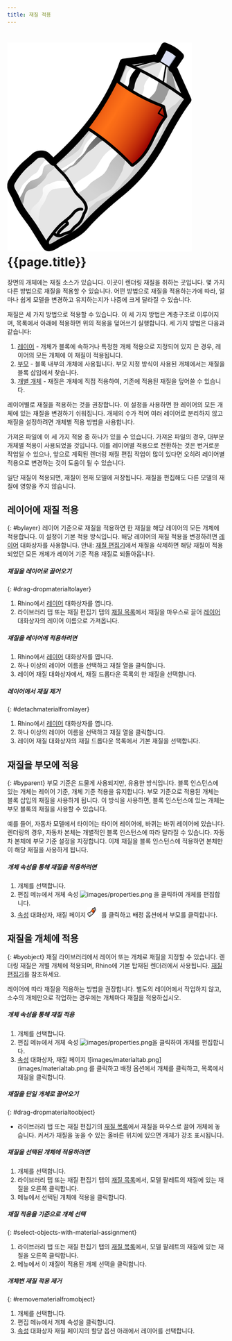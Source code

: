 ```yaml
---
title: 재질 적용
---
```


# ![images/paint.svg](images/paint.svg) {{page.title}}
장면의 개체에는 재질 소스가 있습니다. 이곳이 렌더링 재질을 취하는 곳입니다.  몇 가지 다른 방법으로 재질을 적용할 수 있습니다. 어떤 방법으로 재질을 적용하는가에 따라, 얼마나 쉽게 모델을 변경하고 유지하는지가 나중에 크게 달라질 수 있습니다.

재질은 세 가지 방법으로 적용할 수 있습니다. 이 세 가지 방법은 계층구조로 이루어지며, 목록에서 아래에 적용하면 위의 적용을 덮어쓰기 실행합니다. 세 가지 방법은 다음과 같습니다:

 1. [레이어](#bylayer) - 개체가 블록에 속하거나 특정한 개체 적용으로 지정되어 있지 은 경우, 레이어의 모든 개체에 이 재질이 적용됩니다.
 2. [부모](#byparent) - 블록 내부의 개체에 사용됩니다. 부모 지정 방식이 사용된 개체에서는 재질을 블록 삽입에서 찾습니다.
 3. [개별 개체](#byobject) - 재질은 개체에 직접 적용하여, 기존에 적용된 재질을 덮어쓸 수 있습니다.

레이어별로 재질을 적용하는 것을 권장합니다. 이 설정을 사용하면 한 레이어의 모든 개체에 있는 재질을 변경하기 쉬워집니다. 개체의 수가 적어 여러 레이어로 분리하지 않고 재질을 설정하려면 개체별 적용 방법을 사용합니다.

가져온 파일에 이 세 가지 적용 중 하나가 있을 수 있습니다. 가져온 파일의 경우, 대부분 개체별 적용이 사용되었을 것입니다. 이를 레이어별 적용으로 전환하는 것은 번거로운 작업일 수 있으나, 앞으로 계획된 렌더링 재질 편집 작업이 많이 있다면 오히려 레이어별 적용으로 변경하는 것이 도움이 될 수 있습니다.

일단 재질이 적용되면, 재질이 현재 모델에 저장됩니다. 재질을 편집해도 다른 모델의 재질에 영향을 주지 않습니다.

## 레이어에 재질 적용
{: #bylayer}
레이어 기준으로 재질을 적용하면 한 재질을 해당 레이어의 모든 개체에 적용합니다. 이 설정이 기본 적용 방식입니다. 해당 레이어의 재질 적용을 변경하려면 [레이어](http://docs.mcneel.com/rhino/5/help/ko-kr/commands/layer.htm) 대화상자를 사용합니다.
안내: [재질 편집기](material-editor.html)에서 재질을 삭제하면 해당 재질이 적용되었던 모든 개체가 레이어 기준 적용 재질로 되돌아옵니다.

##### 재질을 레이어로 끌어오기
{: #drag-dropmaterialtolayer}
1. Rhino에서 [레이어](http://docs.mcneel.com/rhino/5/help/ko-kr/commands/layer.htm) 대화상자를 엽니다.
1. 라이브러리 탭 또는 재질 편집기 탭의 [재질 목록](material-editor.html#material_list)에서 재질을 마우스로 끌어 [레이어](http://docs.mcneel.com/rhino/5/help/ko-kr/commands/layer.htm) 대화상자의 레이어 이름으로 가져옵니다.

##### 재질을 레이어에 적용하려면
1. Rhino에서 [레이어](http://docs.mcneel.com/rhino/5/help/ko-kr/commands/layer.htm) 대화상자를 엽니다.
1. 하나 이상의 레이어 이름을 선택하고 재질 열을 클릭합니다.
1. 레이어 재질 대화상자에서, 재질 드롭다운 목록의 한 재질을 선택합니다.

##### 레이어에서 재질 제거
{: #detachmaterialfromlayer}
1. Rhino에서 [레이어](http://docs.mcneel.com/rhino/5/help/ko-kr/commands/layer.htm) 대화상자를 엽니다.
1. 하나 이상의 레이어 이름을 선택하고 재질 열을 클릭합니다.
1. 레이어 재질 대화상자의 재질 드롭다운 목록에서 기본 재질을 선택합니다.

## 재질을 부모에 적용
{: #byparent}
부모 기준은 드물게 사용되지만, 유용한 방식입니다. 블록 인스턴스에 있는 개체는 레이어 기준, 개체 기준 적용을 유지합니다. 부모 기준으로 적용된 개체는 블록 삽입의 재질을 사용하게 됩니다. 이 방식을 사용하면, 블록 인스턴스에 있는 개체는 부모 블록의 재질을 사용할 수 있습니다.

예를 들어, 자동차 모델에서 타이어는 타이어 레이어에, 바퀴는 바퀴 레이어에 있습니다. 렌더링의 경우, 자동차 본체는 개별적인 블록 인스턴스에 따라 달라질 수 있습니다. 자동차 본체에 부모 기준 설정을 지정합니다. 이제 재질을 블록 인스턴스에 적용하면 본체만이 해당 재질을 사용하게 됩니다.

##### 개체 속성을 통해 재질을 적용하려면
1. 개체를 선택합니다.
1. 편집 메뉴에서 개체 속성 ![images/properties.png](images/properties.png) 을 클릭하여 개체를 편집합니다.
1. [속성](properties-object.html) 대화상자, 재질 페이지 ![images/materialtab.png](images/materialtab.png) 를 클릭하고 배정 옵션에서 부모를 클릭합니다.

## 재질을 개체에 적용
{: #byobject}
재질 라이브러리에서 레이어 또는 개체로 재질을 지정할 수 있습니다. 렌더링 재질은 개별 개체에 적용되며, Rhino에 기본 탑재된 렌더러에서 사용됩니다.
[재질 편집기](material-editor.html)를 참조하세요.

레이어에 따라 재질을 적용하는 방법을 권장합니다. 별도의 레이어에서 작업하지 않고, 소수의 개체만으로 작업하는 경우에는 개체마다 재질을 적용하십시오.

##### 개체 속성을 통해 재질 적용
1. 개체를 선택합니다.
1. 편집 메뉴에서 개체 속성 ![images/properties.png](images/properties.png)을 클릭하여 개체를 편집합니다.
1. [속성](properties-object.html) 대화상자, 재질 페이지 ![images/materialtab.png](images/materialtab.png 를 클릭하고 배정 옵션에서 개체를 클릭하고, 목록에서 재질을 클릭합니다.

##### 재질을 단일 개체로 끌어오기
{: #drag-dropmaterialtoobject}

 * 라이브러리 탭 또는 재질 편집기의 [재질 목록](material-editor.html#material_list)에서  재질을 마우스로 끌어 개체에 놓습니다. 커서가 재질을 놓을 수 있는 올바른 위치에 있으면 개체가 강조 표시됩니다.

##### 재질을 선택된 개체에 적용하려면
1. 개체를 선택합니다.
1. 라이브러리 탭 또는 재질 편집기 탭의 [재질 목록](material-editor.html#material_list)에서, 모델 팔레트의 재질에 있는 재질을 오른쪽 클릭합니다.
1. 메뉴에서 선택된 개체에 적용을 클릭합니다.

##### 재질 적용을 기준으로 개체 선택
{: #select-objects-with-material-assignment}
1. 라이브러리 탭 또는 재질 편집기 탭의 [재질 목록](material-editor.html#material_list)에서, 모델 팔레트의 재질에 있는 재질을 오른쪽 클릭합니다.
1. 메뉴에서 이 재질이 적용된 개체 선택을 클릭합니다.

##### 개체변 재질 적용 제거
{: #removematerialfromobject}
1. 개체를 선택합니다.
1. 편집 메뉴에서 개체 속성을 클릭합니다.
1. [속성](properties-object.html) 대화상자 재질 페이지의 할당 옵션 아래에서 레이어를 선택합니다.
